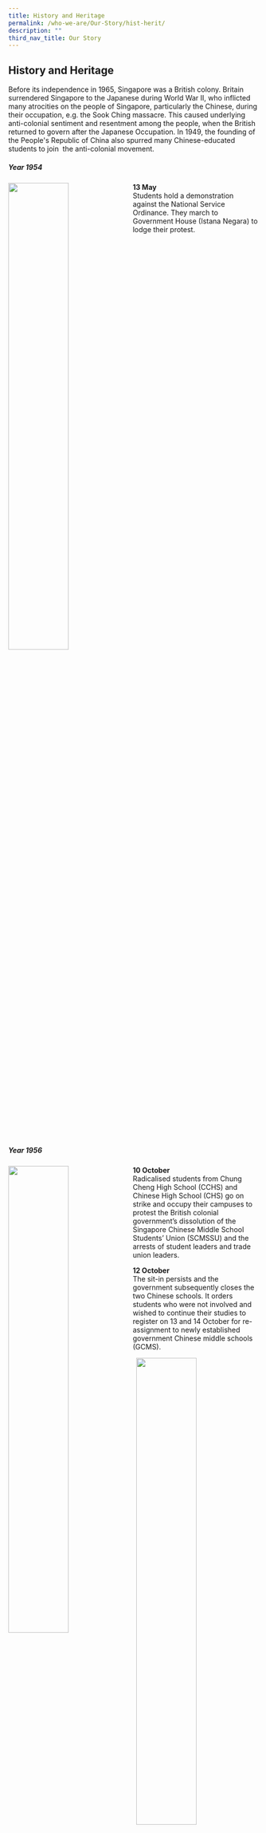 ```yaml
---
title: History and Heritage
permalink: /who-we-are/Our-Story/hist-herit/
description: ""
third_nav_title: Our Story
---
```

## History and Heritage

Before its independence in 1965, Singapore was a British colony. Britain surrendered Singapore to the Japanese during World War II, who inflicted many atrocities on the people of Singapore, particularly the Chinese, during their occupation, e.g. the Sook Ching massacre. This caused underlying anti-colonial sentiment and resentment among the people, when the British returned to govern after the Japanese Occupation. In 1949, the founding of the People's Republic of China also spurred many Chinese-educated students to join  the anti-colonial movement.

##### Year 1954

<img src="/images/13may.jpg" style="width:49%" align=left>

**13 May**<br>
Students hold a demonstration against the National Service Ordinance. They march to Government House (Istana Negara) to lodge their protest.
<br clear=left>

##### Year 1956

<img src="/images/10October.jpg" style="width:49%" align=left>

**10 October**<br>
Radicalised students from Chung Cheng High School (CCHS) and Chinese High School (CHS) go on strike and occupy their campuses to protest the British colonial government’s dissolution of the Singapore Chinese Middle School Students’ Union (SCMSSU) and the arrests of student leaders and trade union leaders.

**12 October**<br>
The sit-in persists and the government subsequently closes the two Chinese schools. It orders students who were not involved and wished to continue their studies to register on 13 and 14 October for re-assignment to newly established government Chinese middle schools (GCMS).

<img src="/images/14october.png" style="width:49%" align=right><br>

**14 October**<br>
Hua Yi is officially founded, with Mr Wang Hou Ren as its founding principal. It becomes one of the first Chinese secondary schools set up by the government.<br clear=right><br><br>

<img src="/images/16october.png" style="width:49%" align=left>

**16 October**<br>
First two GCMSs commence classes. These were Hua Yi (华义政府华文中学) and Kallang West (later renamed Dunman) GCMS. A third school, Gan Eng Seng (later renamed Thomson) GCMS is set up in November. Hua Yi’s initial student cohort comprised transfers from CCHS.

These three government-run Chinese middle schools provide education from the secondary to pre-university level and are established to prevent student unrest. This also marks the beginning of a new era in Singapore’s education, as prior to this, Chinese middle schools were established by the Chinese community to promote culture and retain heritage.  

Hua Yi is initially set up in an English primary school at Fowlie Road, with more than 40 staff and 578 students.<br clear=left><br><br>

<img src="/images/december.png" style="width:49%" align=right>

**December**<br>
The first batch of 76 students graduates with the High School Certificate from Hua Yi.

#### Year 1957

**April**<br>
Hua Yi is relocated to Monk’s Hill Primary School at Winstedt Road. Its enrolment increases to 1,240, and it becomes the GCMS with the largest enrolment.

**Mid-December**<br>
Hua Yi moves to a new campus at Margaret Drive, Queenstown.

<img src="/images/1957.jpg" style="width:85%">

#### Year 1958

<img src="/images/1958.jpg" style="width:49%" align=left>

**17 May**<br>
Campus is inaugurated by Mr Mohamed Sidik, then-Assistant Minister of Education. In his inauguration speech, he highlights that Hua Yi is the first Chinese middle school established by the government (Straits Times, 18 May 1958). Classes begin in early 1958.

Over time, the school expands with the addition of new facilities to the original building, to cater to the growing needs of the students. Hua Yi GCMS rises to become a premier Chinese school, together with Dunman High and River Valley High, excelling at both academics and sports.

#### Year 1969

<img src="/images/1969.jpg" style="width:40%" align=left>

**15 August**<br>
Tree planting is conducted by founding Prime Minister Mr Lee Kuan Yew at Margaret Drive campus, who is accompanied by then-Principal, Mdm Huang Shu Fen. 
<br clear=left>

#### Year 1970s

Hua Yi's enrolment reaches 2,207 students, and is considered one of the top 10 secondary schools in Singapore.

#### Year 1978

**Late 1978**<br>
The government introduces the Special Assistance Plan, to preserve Chinese secondary schools with good traditional values and to cultivate bilingual talents. Unfortunately, Hua Yi is not among the nine schools selected for the Plan.

#### Year 1979

Hua Yi begins English classes, is renamed “Hua Yi Secondary School”, and ceases the enrolment of pre-university students.

#### Year 1983

<img src="/images/MAR 1983_1.jpg" style="width:49%" align=left>

**March**<br>
Due to the progressive increase in student intake, Hua Yi is shifted to a new, well-equipped campus at Depot Road, with the first underground shooting range in Singapore.<br><br><br><br>

<img src="/images/MAR 1983_2.jpg" style="width:49%" align=right>
<br clear=right>

#### Year 1985

<img src="/images/26 APR 1985_1.jpg" style="width:49%" align=right>

**26 April**<br>
Campus is inaugurated by then-Member of Parliament for Telok Blangah, Dr Koh Lam Son.
<br clear=right>

<img src="/images/26 APR 1985_2.jpg" style="width:49%" align=left>
<br clear=left>

#### Year 1987

**End-1987**<br>
Students of the last batch of Chinese-medium classes graduate at Secondary 5.

#### Year 1988

Hua Yi becomes an ordinary secondary school, with English as the medium of instruction and Mother Tongue as a second language.

#### Year 1990s

Hua Yi’s enrolment declines due to an ageing population and inconvenient public transportation in the vicinity, reaching a low of around 200 students in 1999, with the school facing impending closure.

#### Year 1999

<img src="/images/End-1999.jpg" style="width:49%" align=left>

**End-1999**<br>
The Ministry of Education moves Hua Yi to a densely populated area at Jurong West Street 42
<br clear=left>

#### Year 2000

**3 January**<br>
Nine Secondary 1 classes commence. Part of the school’s staff is selected by the Ministry of Education to start Westwood Secondary School, which then occupies a classroom block in Hua Yi’s premises and shares the rest of the school’s facilities.

#### Year 2001

Hua Yi moves to its own campus approximately 2.4 km away at Jurong West Street 25.

#### Year 2002

<img src="/images/29 June 2002_1.jpg" style="width:49%" align=left>

**29 June**<br>
Campus is inaugurated by then-Minister of the Prime Minister's Office and Member of Parliament for Jurong GRC, Mr Lim Boon Heng.
<br clear=left>

<img src="/images/29 June 2002_2.jpg" style="width:49%" align=right>
<br clear=right>

Over the past 60 years, since it first started in 1956, Hua Yi Secondary School (HYSS) has seen five different campuses, with improving facilities and a wealth of historical information. HYSS aims to cultivate and nurture subsequent generations of Hua Yians to be lifelong learners, responsible citizens and having a sense of pride in its rich history and heritage, especially in its original Chinese roots, and to live up to the name of “Hua Yi”.